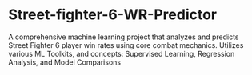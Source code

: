 # Street-fighter-6-WR-Predictor
A comprehensive machine learning project that analyzes and predicts Street Fighter 6 player win rates using core combat mechanics. Utilizes various ML Toolkits, and concepts: Supervised Learning, Regression Analysis, and Model Comparisons
